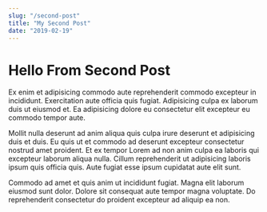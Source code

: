 ```yaml
---
slug: "/second-post"
title: "My Second Post"
date: "2019-02-19"
---
```


# Hello From Second Post

Ex enim et adipisicing commodo aute reprehenderit commodo excepteur in incididunt. Exercitation aute officia quis fugiat. Adipisicing culpa ex laborum duis ut eiusmod et. Ea adipisicing dolore eu consectetur elit excepteur eu commodo tempor aute.

Mollit nulla deserunt ad anim aliqua quis culpa irure deserunt et adipisicing duis et duis. Eu quis ut et commodo ad deserunt excepteur consectetur nostrud amet proident. Et ex tempor Lorem ad non anim culpa ea laboris qui excepteur laborum aliqua nulla. Cillum reprehenderit ut adipisicing laboris ipsum quis officia quis. Aute fugiat esse ipsum cupidatat aute elit sunt.

Commodo ad amet et quis anim ut incididunt fugiat. Magna elit laborum eiusmod sunt dolor. Dolore sit consequat aute tempor magna voluptate. Do reprehenderit consectetur do proident excepteur ad aliquip ea non.